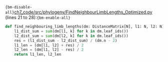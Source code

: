 `{bm-disable-all}`[ch7_code/src/phylogeny/FindNeighbourLimbLengths_Optimized.py](ch7_code/src/phylogeny/FindNeighbourLimbLengths_Optimized.py) (lines 21 to 28):`{bm-enable-all}`

```python
def find_neighbouring_limb_lengths(dm: DistanceMatrix[N], l1: N, l2: N) -> tuple[float, float]:
    l1_dist_sum = sum(dm[l1, k] for k in dm.leaf_ids())
    l2_dist_sum = sum(dm[l2, k] for k in dm.leaf_ids())
    res = (l1_dist_sum - l2_dist_sum) / (dm.n - 2)
    l1_len = (dm[l1, l2] + res) / 2
    l2_len = (dm[l1, l2] - res) / 2
    return l1_len, l2_len
```